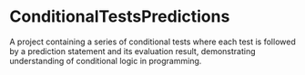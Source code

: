 # ConditionalTestsPredictions
A project containing a series of conditional tests where each test is followed by a prediction statement and its evaluation result, demonstrating understanding of conditional logic in programming.
